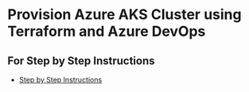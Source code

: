 # Provision Azure AKS Cluster using Terraform and Azure DevOps

## For Step by Step Instructions
- [Step by Step Instructions](https://github.com/ashwinbittu/azure-aks/tree/master/25-Azure-DevOps-Terraform-Azure-AKS)
